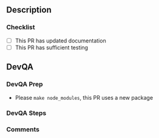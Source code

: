 ## Description
<!-- Add a bulleted list of items changed or added -->

### Checklist
- [ ] This PR has updated documentation
- [ ] This PR has sufficient testing

## DevQA

### DevQA Prep
<!-- Delete items that do not apply. -->
- Please `make node_modules`, this PR uses a new package

### DevQA Steps
<!-- Fill in steps to DevQA this PR here -->

### Comments
<!-- Any other comments you want to include for reviewers. -->
